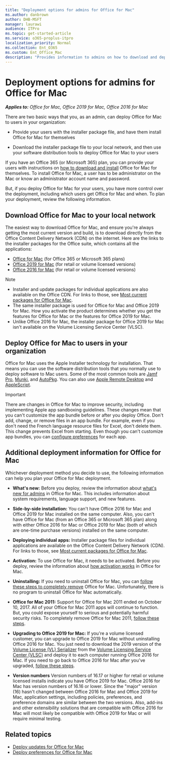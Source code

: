 ```yaml
---
title: "Deployment options for admins for Office for Mac"
ms.author: danbrown
author: DHB-MSFT
manager: laurawi
audience: ITPro
ms.topic: get-started-article
ms.service: o365-proplus-itpro
localization_priority: Normal
ms.collection: Ent_O365
ms.custom: Ent_Office_Mac
description: "Provides information to admins on how to download and deploy Office for Mac to users in their organization"
---
```


# Deployment options for admins for Office for Mac

***Applies to:*** *Office for Mac, Office 2019 for Mac, Office 2016 for Mac*

There are two basic ways that you, as an admin, can deploy Office for Mac to users in your organization:
  
- Provide your users with the installer package file, and have them install Office for Mac for themselves
    
- Download the installer package file to your local network, and then use your software distribution tools to deploy Office for Mac to your users
    
If you have an Office 365 (or Microsoft 365) plan, you can provide your users with instructions on [how to download and install](https://support.office.com/article/4414eaaf-0478-48be-9c42-23adc4716658?#InstallSteps=Install_on_a_Mac) Office for Mac for themselves. To install Office for Mac, a user has to be administrator on the Mac or know an administrator account name and password. 
  
But, if you deploy Office for Mac for your users, you have more control over the deployment, including which users get Office  for Mac and when. To plan your deployment, review the following information.
  
## Download Office for Mac to your local network

The easiest way to download Office for Mac, and ensure you're always getting the most current version and build, is to download directly from the Office Content Delivery Network (CDN) on the internet.  Here are the links to the installer packages for the Office suite, which contains all the applications:
- [Office for Mac](https://go.microsoft.com/fwlink/?linkid=525133) (for Office 365 or Microsoft 365 plans)
- [Office 2019 for Mac](https://go.microsoft.com/fwlink/?linkid=525133) (for retail or volume licensed versions)
- [Office 2016 for Mac](https://go.microsoft.com/fwlink/?linkid=871743) (for retail or volume licensed versions)

> [!NOTE]
> - Installer and update packages for individual applications are also available on the Office CDN. For links to those, see [Most current packages for Office for Mac](https://docs.microsoft.com/officeupdates/update-history-office-for-mac#most-current-packages-for-office-for-mac).
> - The same installer package is used for Office for Mac and Office 2019 for Mac. How you activate the product determines whether you get the features for Office for Mac or the features for Office 2019 for Mac.
> - Unlike Office 2016 for Mac, the installer package for Office 2019 for Mac isn't available on the Volume Licensing Service Center (VLSC).
  
## Deploy Office for Mac to users in your organization

Office for Mac uses the Apple Installer technology for installation. That means you can use the software distribution tools that you normally use to deploy software to Mac users. Some of the most common tools are [Jamf Pro](https://www.jamfsoftware.com/products/casper-suite/), [Munki](https://www.munki.org/), and [AutoPkg](https://github.com/autopkg/autopkg). You can also use [Apple Remote Desktop](https://www.apple.com/remotedesktop/) and [AppleScript](https://developer.apple.com/library/mac/documentation/AppleScript/Conceptual/AppleScriptX/AppleScriptX.html).
  
> [!IMPORTANT]
> There are changes in Office for Mac to improve security, including implementing Apple app sandboxing guidelines. These changes mean that you can't customize the app bundle before or after you deploy Office. Don't add, change, or remove files in an app bundle. For example, even if you don't need the French language resource files for Excel, don't delete them. This change prevents Excel from starting. Even though you can't customize app bundles, you can [configure preferences](deploy-preferences-for-office-for-mac.md) for each app. 
  
## Additional deployment information for Office for Mac

Whichever deployment method you decide to use, the following information can help you plan your Office for Mac deployment.
  
- **What's new:** Before you deploy, review the information about [what's new for admins](what-s-new-for-admins-in-office-for-mac.md) in Office for Mac. This includes information about system requirements, language support, and new features. 
    
- **Side-by-side installation:** You can't have Office 2016 for Mac and Office 2019 for Mac installed on the same computer. Also, you can't have Office for Mac (from an Office 365 or Microsoft 365 plan) along with either Office 2016 for Mac or Office 2019 for Mac (both of which are one-time purchase versions) installed on the same computer.
    
- **Deploying individual apps:**  Installer package files for individual applications are available on the Office Content Delivery Network (CDN). For links to those, see [Most current packages for Office for Mac](https://docs.microsoft.com/officeupdates/update-history-office-for-mac#most-current-packages-for-office-for-mac).
    
- **Activation:** To use Office for Mac, it needs to be activated. Before you deploy, review the information about [how activation works](overview-of-activation-for-office-for-mac.md) in Office for Mac. 
    
- **Uninstalling:** If you need to uninstall Office for Mac, you can [follow these steps to completely remove](https://support.office.com/article/ec3aa66e-6a76-451f-9d35-cba2e14e94c0) Office for Mac. Unfortunately, there is no program to uninstall Office for Mac automatically. 

- **Office for Mac 2011:** Support for Office for Mac 2011 ended on October 10, 2017. All of your Office for Mac 2011 apps will continue to function. But, you could expose yourself to serious and potentially harmful security risks. To completely remove Office for Mac 2011, [follow these steps](https://support.office.com/article/ba8d8d13-0015-4eea-b60b-7719c2cedd17). 

- **Upgrading to Office 2019 for Mac:** If you're a volume licensed customer, you can upgrade to Office 2019 for Mac without uninstalling Office 2016 for Mac. You just need to download the 2019 version of the [Volume License (VL) Serializer](volume-license-serializer.md) from the [Volume Licensing Service Center (VLSC)](https://www.microsoft.com/licensing/servicecenter/default.aspx) and deploy it to each computer running Office 2016 for Mac. If you need to go back to Office 2016 for Mac after you've upgraded, [follow these steps](https://support.office.com/article/d987c6c5-f077-45cc-8c13-08f0d2c69c65). 

- **Version numbers** Version numbers of 16.17 or higher for retail or volume licensed installs indicate you have Office 2019 for Mac. Office 2016 for Mac has version numbers of 16.16 or lower. Since the "major" version (16) hasn't changed between Office 2016 for Mac and Office 2019 for Mac, application settings, including policies, preferences, and preference domains are similar between the two versions. Also, add-ins and other extensibility solutions that are compatible with Office 2016 for Mac will most likely be compatible with Office 2019 for Mac or will require minimal testing.
    
## Related topics

- [Deploy updates for Office for Mac](deploy-updates-for-office-for-mac.md)
- [Deploy preferences for Office for Mac](deploy-preferences-for-office-for-mac.md)

